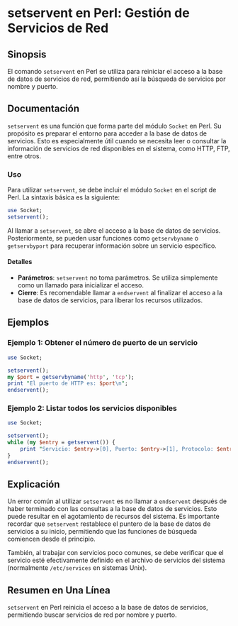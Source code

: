 <!--
Meta Description: # setservent en Perl: Gestión de Servicios de Red ## Sinopsis El comando `setservent` en Perl se utiliza para reiniciar el acceso a la base de datos d...
Meta Keywords: servicios, setservent, perl, base, datos
-->

# setservent en Perl: Gestión de Servicios de Red

## Sinopsis
El comando `setservent` en Perl se utiliza para reiniciar el acceso a la base de datos de servicios de red, permitiendo así la búsqueda de servicios por nombre y puerto.

## Documentación
`setservent` es una función que forma parte del módulo `Socket` en Perl. Su propósito es preparar el entorno para acceder a la base de datos de servicios. Esto es especialmente útil cuando se necesita leer o consultar la información de servicios de red disponibles en el sistema, como HTTP, FTP, entre otros.

### Uso
Para utilizar `setservent`, se debe incluir el módulo `Socket` en el script de Perl. La sintaxis básica es la siguiente:

```perl
use Socket;
setservent();
```

Al llamar a `setservent`, se abre el acceso a la base de datos de servicios. Posteriormente, se pueden usar funciones como `getservbyname` o `getservbyport` para recuperar información sobre un servicio específico.

#### Detalles
- **Parámetros**: `setservent` no toma parámetros. Se utiliza simplemente como un llamado para inicializar el acceso.
- **Cierre**: Es recomendable llamar a `endservent` al finalizar el acceso a la base de datos de servicios, para liberar los recursos utilizados.

## Ejemplos
### Ejemplo 1: Obtener el número de puerto de un servicio
```perl
use Socket;

setservent();
my $port = getservbyname('http', 'tcp');
print "El puerto de HTTP es: $port\n";
endservent();
```

### Ejemplo 2: Listar todos los servicios disponibles
```perl
use Socket;

setservent();
while (my $entry = getservent()) {
    print "Servicio: $entry->[0], Puerto: $entry->[1], Protocolo: $entry->[2]\n";
}
endservent();
```

## Explicación
Un error común al utilizar `setservent` es no llamar a `endservent` después de haber terminado con las consultas a la base de datos de servicios. Esto puede resultar en el agotamiento de recursos del sistema. Es importante recordar que `setservent` restablece el puntero de la base de datos de servicios a su inicio, permitiendo que las funciones de búsqueda comiencen desde el principio.

También, al trabajar con servicios poco comunes, se debe verificar que el servicio esté efectivamente definido en el archivo de servicios del sistema (normalmente `/etc/services` en sistemas Unix).

## Resumen en Una Línea
`setservent` en Perl reinicia el acceso a la base de datos de servicios, permitiendo buscar servicios de red por nombre y puerto.